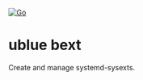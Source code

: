 [![Go](https://github.com/ublue-os/bext/actions/workflows/go.yml/badge.svg)](https://github.com/ublue-os/bext/actions/workflows/go.yml)

# ublue bext

Create and manage systemd-sysexts.
